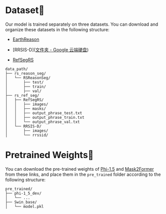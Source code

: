 # Dataset🚀

Our model is trained separately on three datasets. You can download and organize these datasets in the following structure:

* [EarthReason]()

* [RRSIS-D]([文件夹 - Google 云端硬盘](https://drive.google.com/drive/folders/1Xqi3Am2Vgm4a5tHqiV9tfaqKNovcuK3A))
* [RefSegRS](https://huggingface.co/datasets/JessicaYuan/RefSegRS)

```
data_path/
├── rs_reason_seg/
│   └── RSReasonSeg/
│       ├── test/
│       ├── train/
│       ├── val/
├── rs_ref_seg/
│   ├── RefSegRS/
│   │   ├── images/
│   │   ├── masks/
│   │   ├── output_phrase_test.txt
│   │   ├── output_phrase_train.txt
│   │   └── output_phrase_val.txt
│   └── RRSIS-D/
│       ├── images/
│       └── rrssid/
```

# Pretrained Weights📂

You can download the pre-trained weights of [Phi-1.5](https://example.com/phi) and [Mask2Former](https://example.com/mask2former) from these links, and place them in the `pre_trained` folder according to the following structure:

```
pre_trained/
├── phi-1_5_dev/
│   └── ...
├── Swin_base/
│   └── model.pkl
```

